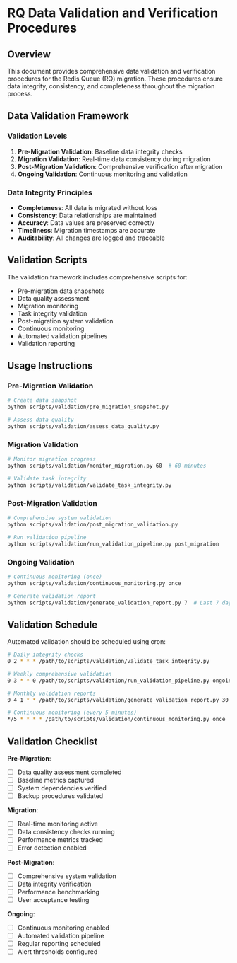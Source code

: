 # RQ Data Validation and Verification Procedures

## Overview

This document provides comprehensive data validation and verification procedures for the Redis Queue (RQ) migration. These procedures ensure data integrity, consistency, and completeness throughout the migration process.

## Data Validation Framework

### Validation Levels

1. **Pre-Migration Validation**: Baseline data integrity checks
2. **Migration Validation**: Real-time data consistency during migration
3. **Post-Migration Validation**: Comprehensive verification after migration
4. **Ongoing Validation**: Continuous monitoring and validation

### Data Integrity Principles

- **Completeness**: All data is migrated without loss
- **Consistency**: Data relationships are maintained
- **Accuracy**: Data values are preserved correctly
- **Timeliness**: Migration timestamps are accurate
- **Auditability**: All changes are logged and traceable

## Validation Scripts

The validation framework includes comprehensive scripts for:
- Pre-migration data snapshots
- Data quality assessment
- Migration monitoring
- Task integrity validation
- Post-migration system validation
- Continuous monitoring
- Automated validation pipelines
- Validation reporting

## Usage Instructions

### Pre-Migration Validation
```bash
# Create data snapshot
python scripts/validation/pre_migration_snapshot.py

# Assess data quality
python scripts/validation/assess_data_quality.py
```

### Migration Validation
```bash
# Monitor migration progress
python scripts/validation/monitor_migration.py 60  # 60 minutes

# Validate task integrity
python scripts/validation/validate_task_integrity.py
```

### Post-Migration Validation
```bash
# Comprehensive system validation
python scripts/validation/post_migration_validation.py

# Run validation pipeline
python scripts/validation/run_validation_pipeline.py post_migration
```

### Ongoing Validation
```bash
# Continuous monitoring (once)
python scripts/validation/continuous_monitoring.py once

# Generate validation report
python scripts/validation/generate_validation_report.py 7  # Last 7 days
```

## Validation Schedule

Automated validation should be scheduled using cron:

```bash
# Daily integrity checks
0 2 * * * /path/to/scripts/validation/validate_task_integrity.py

# Weekly comprehensive validation
0 3 * * 0 /path/to/scripts/validation/run_validation_pipeline.py ongoing

# Monthly validation reports
0 4 1 * * /path/to/scripts/validation/generate_validation_report.py 30

# Continuous monitoring (every 5 minutes)
*/5 * * * * /path/to/scripts/validation/continuous_monitoring.py once
```

## Validation Checklist

**Pre-Migration**:
- [ ] Data quality assessment completed
- [ ] Baseline metrics captured
- [ ] System dependencies verified
- [ ] Backup procedures validated

**Migration**:
- [ ] Real-time monitoring active
- [ ] Data consistency checks running
- [ ] Performance metrics tracked
- [ ] Error detection enabled

**Post-Migration**:
- [ ] Comprehensive system validation
- [ ] Data integrity verification
- [ ] Performance benchmarking
- [ ] User acceptance testing

**Ongoing**:
- [ ] Continuous monitoring enabled
- [ ] Automated validation pipeline
- [ ] Regular reporting scheduled
- [ ] Alert thresholds configured